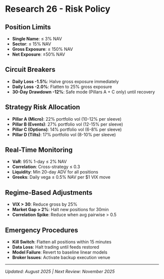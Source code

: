 # Research 26 - Risk Policy

## Position Limits
- **Single Name**: ≤ 3% NAV
- **Sector**: ≤ 15% NAV  
- **Gross Exposure**: ≤ 150% NAV
- **Net Exposure**: ±50% NAV

## Circuit Breakers
- **Daily Loss -1.5%**: Halve gross exposure immediately
- **Daily Loss -2.0%**: Flatten to 25% gross exposure
- **30-Day Drawdown -12%**: Safe mode (Pillars A + C only) until recovery

## Strategy Risk Allocation
- **Pillar A (Micro)**: 22% portfolio vol (10-12% per sleeve)
- **Pillar B (Events)**: 27% portfolio vol (12-15% per sleeve)
- **Pillar C (Options)**: 14% portfolio vol (6-8% per sleeve)
- **Pillar D (Tilts)**: 17% portfolio vol (8-10% per sleeve)

## Real-Time Monitoring
- **VaR**: 95% 1-day ≤ 2% NAV
- **Correlation**: Cross-strategy ≤ 0.3
- **Liquidity**: Min 20-day ADV for all positions
- **Greeks**: Daily vega ≤ 0.5% NAV per $1 VIX move

## Regime-Based Adjustments
- **VIX > 30**: Reduce gross by 25%
- **Market Gap > 2%**: Halt new positions for 30min
- **Correlation Spike**: Reduce when avg pairwise > 0.5

## Emergency Procedures
- **Kill Switch**: Flatten all positions within 15 minutes
- **Data Loss**: Halt trading until feeds restored
- **Model Failure**: Revert to baseline linear models
- **Broker Issues**: Activate backup execution venue

---
*Updated: August 2025 | Next Review: November 2025*
